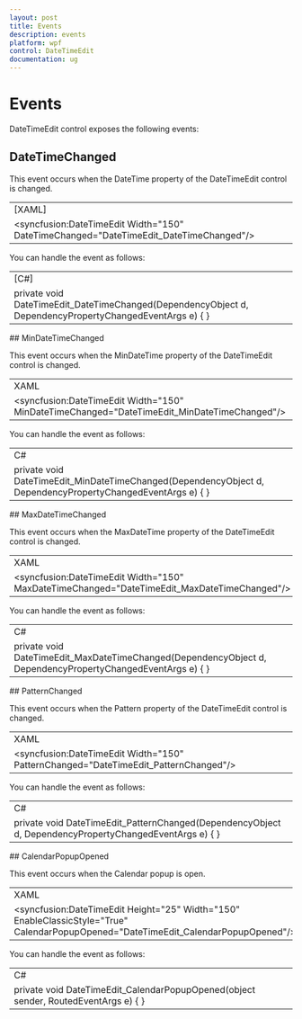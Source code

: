 ```yaml
---
layout: post
title: Events
description: events
platform: wpf
control: DateTimeEdit
documentation: ug
---
```


# Events

DateTimeEdit control exposes the following events:

## DateTimeChanged

This event occurs when the DateTime property of the DateTimeEdit control is changed.



<table>
<tr>
<td>
[XAML]</td></tr>
<tr>
<td>
&lt;syncfusion:DateTimeEdit Width="150" DateTimeChanged="DateTimeEdit_DateTimeChanged"/&gt;</td></tr>
</table>


You can handle the event as follows:



<table>
<tr>
<td>
[C#]</td></tr>
<tr>
<td>
private void DateTimeEdit_DateTimeChanged(DependencyObject d, DependencyPropertyChangedEventArgs e)        {        }</td></tr>
</table>
## MinDateTimeChanged

This event occurs when the MinDateTime property of the DateTimeEdit control is changed.



<table>
<tr>
<td>
XAML</td></tr>
<tr>
<td>
&lt;syncfusion:DateTimeEdit Width="150" MinDateTimeChanged="DateTimeEdit_MinDateTimeChanged"/&gt;</td></tr>
</table>


You can handle the event as follows:



<table>
<tr>
<td>
C#</td></tr>
<tr>
<td>
private void DateTimeEdit_MinDateTimeChanged(DependencyObject d, DependencyPropertyChangedEventArgs e)        {        }</td></tr>
</table>
## MaxDateTimeChanged

This event occurs when the MaxDateTime property of the DateTimeEdit control is changed.



<table>
<tr>
<td>
XAML</td></tr>
<tr>
<td>
&lt;syncfusion:DateTimeEdit Width="150" MaxDateTimeChanged="DateTimeEdit_MaxDateTimeChanged"/&gt;</td></tr>
</table>


You can handle the event as follows:



<table>
<tr>
<td>
C#</td></tr>
<tr>
<td>
private void DateTimeEdit_MaxDateTimeChanged(DependencyObject d, DependencyPropertyChangedEventArgs e)        {        }</td></tr>
</table>
## PatternChanged

This event occurs when the Pattern property of the DateTimeEdit control is changed.



<table>
<tr>
<td>
XAML</td></tr>
<tr>
<td>
&lt;syncfusion:DateTimeEdit Width="150" PatternChanged="DateTimeEdit_PatternChanged"/&gt;</td></tr>
</table>


You can handle the event as follows:



<table>
<tr>
<td>
C#</td></tr>
<tr>
<td>
private void DateTimeEdit_PatternChanged(DependencyObject d, DependencyPropertyChangedEventArgs e)        {        }</td></tr>
</table>
## CalendarPopupOpened

This event occurs when the Calendar popup is open.



<table>
<tr>
<td>
XAML</td></tr>
<tr>
<td>
&lt;syncfusion:DateTimeEdit Height="25" Width="150" EnableClassicStyle="True" CalendarPopupOpened="DateTimeEdit_CalendarPopupOpened"/&gt;</td></tr>
</table>


You can handle the event as follows:



<table>
<tr>
<td>
C#</td></tr>
<tr>
<td>
private void DateTimeEdit_CalendarPopupOpened(object sender, RoutedEventArgs e)        {        }</td></tr>
</table>


